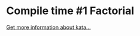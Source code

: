 Compile time #1 Factorial
=
[Get more information about kata...](https://www.codewars.com//kata/5a74a94f5084d72c710000de)